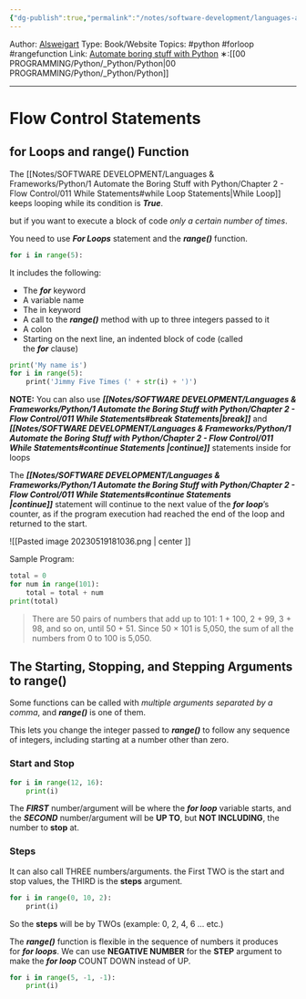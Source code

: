 ```yaml
---
{"dg-publish":true,"permalink":"/notes/software-development/languages-and-frameworks/python/1-automate-the-boring-stuff-with-python/chapter-2-flow-control/012-for-loops-and-range-function/","created":"2025-07-13T15:25:05.341+08:00"}
---
```


Author: [Alsweigart](https://alsweigart.com/)
Type: Book/Website
Topics: #python #forloop #rangefunction
Link: [Automate boring stuff with Python](https://automatetheboringstuff.com/)
∗:[[00 PROGRAMMING/Python/_Python/Python\|00 PROGRAMMING/Python/_Python/Python]] 

---
# Flow Control Statements

## for Loops and range() Function

The [[Notes/SOFTWARE DEVELOPMENT/Languages & Frameworks/Python/1 Automate the Boring Stuff with Python/Chapter 2 - Flow Control/011 While Statements#while Loop Statements\|While Loop]] keeps looping while its condition is ***True***.

but if you want to execute a block of code *only a certain number of times*.

You need to use ***For Loops*** statement and the ***range()*** function.

```python
for i in range(5):
```

It includes the following:
-   The ***for*** keyword
-   A variable name
-   The in keyword
-   A call to the ***range()*** method with up to three integers passed to it
-   A colon
-   Starting on the next line, an indented block of code (called the ***for*** clause)

```python
print('My name is')  
for i in range(5):  
    print('Jimmy Five Times (' + str(i) + ')')
```

**NOTE:**
You can also use ***[[Notes/SOFTWARE DEVELOPMENT/Languages & Frameworks/Python/1 Automate the Boring Stuff with Python/Chapter 2 - Flow Control/011 While Statements#break Statements\|break]]*** and ***[[Notes/SOFTWARE DEVELOPMENT/Languages & Frameworks/Python/1 Automate the Boring Stuff with Python/Chapter 2 - Flow Control/011 While Statements#continue Statements \|continue]]*** statements inside for loops

The ***[[Notes/SOFTWARE DEVELOPMENT/Languages & Frameworks/Python/1 Automate the Boring Stuff with Python/Chapter 2 - Flow Control/011 While Statements#continue Statements \|continue]]*** statement will continue to the next value of the ***for loop***’s counter, as if the program execution had reached the end of the loop and returned to the start.

![[Pasted image 20230519181036.png \| center ]]

Sample Program:
```python
total = 0
for num in range(101):
	total = total + num
print(total)
```

>There are 50 pairs of numbers that add up to 101: 1 + 100, 2 + 99, 3 + 98, and so on, until 50 + 51. Since 50 × 101 is 5,050, the sum of all the numbers from 0 to 100 is 5,050.

## **The Starting, Stopping, and Stepping Arguments to range()**

Some functions can be called with *multiple arguments separated by a comma*, and ***range()*** is one of them. 

This lets you change the integer passed to ***range()*** to follow any sequence of integers, including starting at a number other than zero.

### Start and Stop
```python
for i in range(12, 16):
	print(i)
```
The ***FIRST*** number/argument will be where the ***for loop*** variable starts,
and the ***SECOND*** number/argument will be **UP TO**, but **NOT INCLUDING**, the number to **stop** at.

### Steps
It can also call THREE numbers/arguments. the First TWO is the start and stop values,
the THIRD is the **steps** argument.
```python
for i in range(0, 10, 2):  
    print(i)
```
So the **steps** will be by TWOs (example: 0, 2, 4, 6 ... etc.)


The ***range()*** function is flexible in the sequence of numbers it produces for ***for loops***.
We can use **NEGATIVE NUMBER** for the **STEP** argument to make the ***for loop*** COUNT DOWN instead of UP.

```PYTHON
for i in range(5, -1, -1):
	print(i)
```

